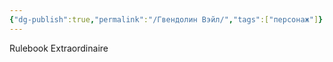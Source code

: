 ```yaml
---
{"dg-publish":true,"permalink":"/Гвендолин Вэйл/","tags":["персонаж"]}
---
```



Rulebook Extraordinaire